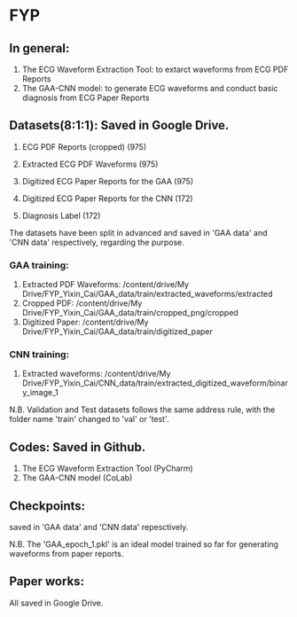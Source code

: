 # FYP
## In general:
1. The ECG Waveform Extraction Tool: to extarct waveforms from ECG PDF Reports 
2. The GAA-CNN model: to generate ECG waveforms and conduct basic diagnosis from ECG Paper Reports 


## Datasets(8:1:1): Saved in Google Drive.
1. ECG PDF Reports (cropped) (975)
2. Extracted ECG PDF Waveforms (975)
3. Digitized ECG Paper Reports for the GAA (975)

5. Digitized ECG Paper Reports for the CNN (172)
6. Diagnosis Label (172)

The datasets have been split in advanced and saved in 'GAA data' and 'CNN data' respectively, regarding the purpose.

### GAA training:
1. Extracted PDF Waveforms: /content/drive/My Drive/FYP_Yixin_Cai/GAA_data/train/extracted_waveforms/extracted
2. Cropped PDF: /content/drive/My Drive/FYP_Yixin_Cai/GAA_data/train/cropped_png/cropped
3. Digitized Paper: /content/drive/My Drive/FYP_Yixin_Cai/GAA_data/train/digitized_paper

### CNN training:
1. Extracted waveforms: /content/drive/My Drive/FYP_Yixin_Cai/CNN_data/train/extracted_digitized_waveform/binary_image_1

N.B. Validation and Test datasets follows the same address rule, with the folder name 'train' changed to 'val' or 'test'.


## Codes: Saved in Github.
1. The ECG Waveform Extraction Tool (PyCharm)
2. The GAA-CNN model (CoLab)


## Checkpoints:
saved in 'GAA data' and 'CNN data' repesctively. 

N.B. The 'GAA_epoch_1.pkl' is an ideal model trained so far for generating waveforms from paper reports.


## Paper works:
All saved in Google Drive.


